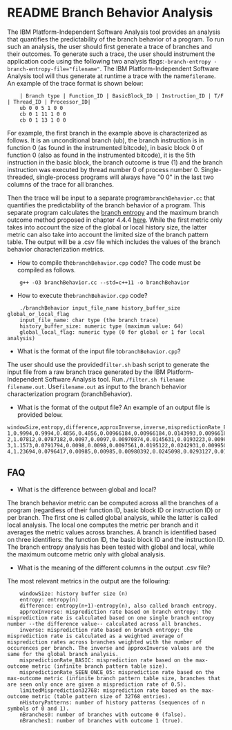 # README Branch Behavior Analysis

The IBM Platform-Independent Software Analysis tool provides an analysis that quantifies the predictability of the branch behavior of a program. To run such an analysis, the user should first generate a trace of branches and their outcomes. To generate such a trace, the user should instrument the application code using the following two analysis flags:```-branch-entropy -branch-entropy-file="filename"```. The IBM Platform-Independent Software Analysis tool will thus generate at runtime a trace with the name```filename```. An example of the trace format is shown below:

```
    | Branch type | Function_ID | BasicBlock_ID | Instruction_ID | T/F | Thread_ID | Processor_ID|
    ub 0 0 5 1 0 0
    cb 0 1 11 1 0 0
    cb 0 1 13 1 0 0
```

For example, the first branch in the example above is characterized as follows. It is an unconditional branch (ub), the branch instruction is in function 0 (as found in the instrumented bitcode), in basic block 0 of function 0 (also as found in the instrumented bitcode), it is the 5th instruction in the basic block, the branch outcome is true (1) and the branch instruction was executed by thread number 0 of process number 0. Single-threaded, single-process programs will always have "0 0" in the last two columns of the trace for all branches. 

Then the trace will be input to a separate program```branchBehavior.cc``` that quantifies the predictability of the branch behavior of a program. This separate program calculates the [branch entropy](https://link.springer.com/chapter/10.1007/978-3-540-78153-0_21) and the maximum branch outcome method proposed in chapter 4.4.4 [here](https://doi.org/10.3929/ethz-b-000212482). While the first metric only takes into account the size of the global or local history size, the latter metric can also take into account the limited size of the branch pattern table. The output will be a .csv file which includes the values of the branch behavior characterization metrics. 


- How to compile the```branchBehavior.cpp``` code? The code must be compiled as follows.
```
    g++ -O3 branchBehavior.cc --std=c++11 -o branchBehavior
```

- How to execute the```branchBehavior.cpp``` code?
```
    ./branchBehavior input_file_name history_buffer_size global_or_local_flag
    input_file_name: char type (the branch trace)
    history_buffer_size: numeric type (maximum value: 64)
    global_local_flag: numeric type (0 for global or 1 for local analysis)
```

- What is the format of the input file to```branchBehavior.cpp```?

The user should use the provided```filter.sh``` bash script to generate the input file from a raw branch trace generated by the IBM Platform-Independent Software Analysis tool. Run```./filter.sh filename filename.out```. Use```filename.out``` as input to the branch behavior characterization program (branchBehavior).
    
- What is the format of the output file? An example of an output file is provided below. 
```    
windowSize,entropy,difference,approxInverse,inverse,mispredictionRate_BASIC,mispredictionRate_SEEN_ONCE_05,mispredictionRate_SEEN_FIRST_05,mispredictionRate_SEEN_ONCE_DISCARDED,mispredictionRate_SEEN_FIRST_DISCARDED,limitedMisprediction32768,limitedFractionNotStored32768,limitedMisprediction16384,limitedFractionNotStored16384,limitedMisprediction8192,limitedFractionNotStored8192,limitedMisprediction4096,limitedFractionNotStored4096,limitedMisprediction2048,limitedFractionNotStored2048,limitedMisprediction1024,limitedFractionNotStored1024,limitedMisprediction512,limitedFractionNotStored512,limitedMisprediction256,limitedFractionNotStored256,limitedMisprediction64,limitedFractionNotStored64,limitedMisprediction32,limitedFractionNotStored32,limitedMisprediction8,limitedFractionNotStored8,nHistoryPatterns,nBranches0,nBranches1,nBranchesMore
1,0.9994,0.9994,0.4856,0.4856,0.00966184,0.00966184,0.0143993,0.00966184,0.00966178,0.0144928,0,0.0144928,0,0.0144928,0,0.0144928,0,0.0144928,0,0.0144928,0,0.0144928,0,0.0144928,0,0.0144928,0,0.0144928,0,0.0144928,0,2,0,0,2
2,1.07812,0.0787182,0.0097,0.0097,0.00970874,0.0145631,0.0193223,0.00980392,0.00980388,0.0194175,0,0.0194175,0,0.0194175,0,0.0194175,0,0.0194175,0,0.0194175,0,0.0194175,0,0.0194175,0,0.0194175,0,0.0194175,0,0.0194175,0,4,0,2,2
3,1.1573,0.0791794,0.0098,0.0098,0.0097561,0.0195122,0.0242931,0.00995025,0.00995023,0.0243902,0,0.0243902,0,0.0243902,0,0.0243902,0,0.0243902,0,0.0243902,0,0.0243902,0,0.0243902,0,0.0243902,0,0.0243902,0,0.0243902,0,6,0,4,2
4,1.23694,0.0796417,0.00985,0.00985,0.00980392,0.0245098,0.0293127,0.010101,0.010101,0.0294118,0,0.0294118,0,0.0294118,0,0.0294118,0,0.0294118,0,0.0294118,0,0.0294118,0,0.0294118,0,0.0294118,0,0.0294118,0,0.0294118,0,8,0,6,2
```


## FAQ

- What is the difference between global and local? 

The branch behavior metric can be computed across all the branches of a program (regardless of their function ID, basic block ID or instruction ID) or per branch. The first one is called global analysis, while the latter is called local analysis. The local one computes the metric per branch and it averages the metric values across branches. A branch is identified based on three identifiers: the function ID, the basic block ID and the instruction ID. The branch entropy analysis has been tested with global and local, while the maximum outcome metric only with global analysis.
    
- What is the meaning of the different columns in the output .csv file? 

The most relevant metrics in the output are the following:
```
    windowSize: history buffer size (n)
    entropy: entropy(n)
    difference: entropy(n+1)-entropy(n), also called branch entropy.
    approxInverse: misprediction rate based on branch entropy: the misprediction rate is calculated based on one single branch entropy number --the difference value-- calculated across all branches.
    inverse: misprediction rate based on branch entropy: the misprediction rate is calculated as a weighted average of misprediction rates across branches weighted with the number of occurences per branch. The inverse and approxInverse values are the same for the global branch analysis.
    mispredictionRate_BASIC: misprediction rate based on the max-outcome metric (infinite branch pattern table size).   
    mispredictionRate_SEEN_ONCE_05: misprediction rate based on the max-outcome metric (infinite branch pattern table size, branches that are seen only once are given a misprediction rate of 0.5).   
    limitedMisprediction32768: misprediction rate based on the max-outcome metric (table pattern size of 32768 entries).   
    nHistoryPatterns: number of history patterns (sequences of n symbols of 0 and 1).
    nBranches0: number of branches with outcome 0 (false).
    nBranches1: number of branches with outcome 1 (true).
``` 

    
